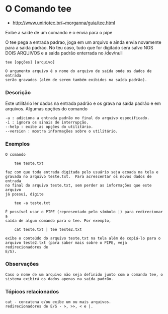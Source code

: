 # O Comando tee
+ http://www.uniriotec.br/~morganna/guia/tee.html

Exibe a saíde de um comando e o envia para o pipe

O tee pega a entrada padrao, joga em um arquivo e ainda envia novamente para a saida padrao.
No teu caso, tudo que for digitado sera salvo NOS DOIS ARQUIVOS e a saida padrão enterrada no /dev/null

    tee [opções] [arquivo]

    O argumento arquivo é o nome do arquivo de saída onde os dados de entrada
    serão gravados (além de serem também exibidos na saída padrão).


### Descrição

Este utilitário ler dados na entrada padrão e os grava na saída padrão e em arquivos.
Algumas opções do comando

    -a : adiciona a entrada padrão no final do arquivo especificado.
    -i : ignora os sinais de interrupção.
    --help : exibe as opções do utilitário.
    --version : mostra informações sobre o utilitário.

### Exemplos

    O comando

        tee teste.txt

    faz com que toda entrada digitada pelo usuário seja ecoada na tela e
    gravada no arquivo teste.txt.  Para acrescentar os novos dados de entrada
    no final do arquivo teste.txt, sem perder as informações que este arquivo
    já possui, digite

        tee -a teste.txt

    É possível usar o PIPE (representado pelo símbolo |) para redirecionar a
    saída de algum comando para o tee. Por exemplo,

        cat teste.txt | tee teste2.txt

    exibe o conteúdo do arquivo teste.txt na tela além de copiá-lo para o
    arquivo teste2.txt (para saber mais sobre o PIPE, veja redirecionadores de
    E/S).

### Observações

    Caso o nome de um arquivo não seja definido junto com o comando tee, o
    sistema exibirá os dados apenas na saída padrão.

### Tópicos relacionados

    cat - concatena e/ou exibe um ou mais arquivos.
    redirecionadores de E/S - >, >>, < e |.

